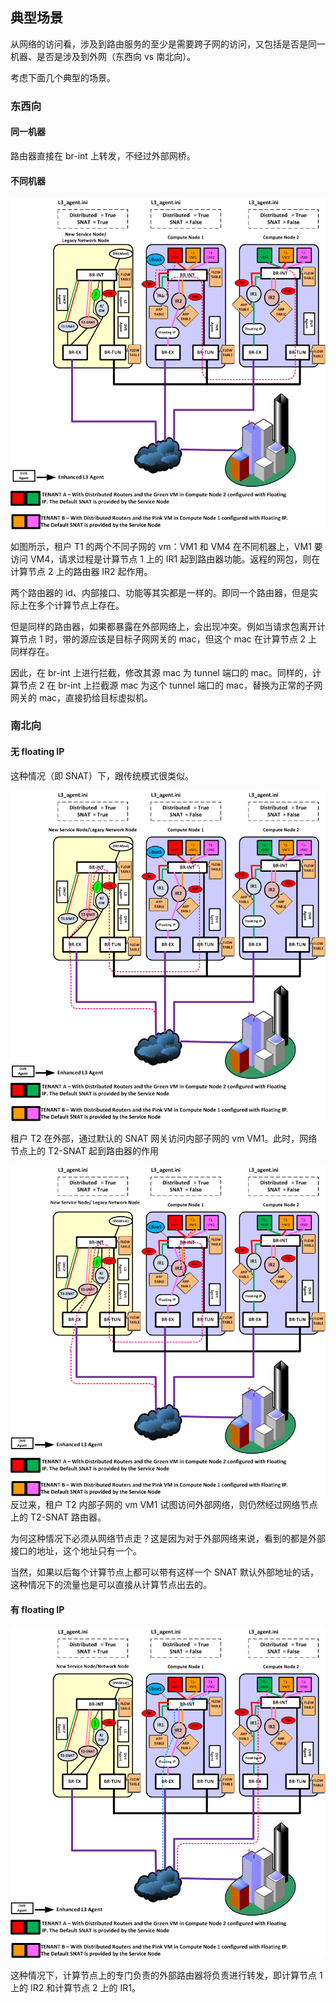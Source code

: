 ## 典型场景

从网络的访问看，涉及到路由服务的至少是需要跨子网的访问，又包括是否是同一机器、是否是涉及到外网（东西向 vs 南北向）。

考虑下面几个典型的场景。

### 东西向

#### 同一机器
路由器直接在 br-int 上转发，不经过外部网桥。

#### 不同机器

![同租户不同机器之间子网访问](../_images/dvr_case1.png)

如图所示，租户 T1 的两个不同子网的 vm：VM1 和 VM4 在不同机器上，VM1 要访问 VM4，请求过程是计算节点 1 上的 IR1 起到路由器功能。返程的网包，则在计算节点 2 上的路由器 IR2 起作用。

两个路由器的 id、内部接口、功能等其实都是一样的。即同一个路由器，但是实际上在多个计算节点上存在。

但是同样的路由器，如果都暴露在外部网络上，会出现冲突。例如当请求包离开计算节点 1 时，带的源应该是目标子网网关的 mac，但这个 mac 在计算节点 2 上同样存在。

因此，在 br-int 上进行拦截，修改其源 mac 为 tunnel 端口的 mac。同样的，计算节点 2 在 br-int 上拦截源 mac 为这个 tunnel 端口的 mac，替换为正常的子网网关的 mac，直接扔给目标虚拟机。

### 南北向

#### 无 floating IP
这种情况（即 SNAT）下，跟传统模式很类似。

![通过 SNAT 访问内部子网](../_images/dvr_case2a.png)

租户 T2 在外部，通过默认的 SNAT 网关访问内部子网的 vm VM1。此时，网络节点上的 T2-SNAT 起到路由器的作用

![内部子网通过 SNAT 外部](../_images/dvr_case2b.png)
反过来，租户 T2 内部子网的 vm VM1 试图访问外部网络，则仍然经过网络节点上的 T2-SNAT 路由器。

为何这种情况下必须从网络节点走？这是因为对于外部网络来说，看到的都是外部接口的地址，这个地址只有一个。

当然，如果以后每个计算节点上都可以带有这样一个 SNAT 默认外部地址的话，这种情况下的流量也是可以直接从计算节点出去的。

#### 有 floating IP

![带有 floating IP 的南北向访问](../_images/dvr_case3.png)

这种情况下，计算节点上的专门负责的外部路由器将负责进行转发，即计算节点 1 上的 IR2 和计算节点 2 上的 IR1。
